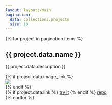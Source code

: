 ```yaml
---
layout: layouts/main
pagination: 
  data: collections.projects
  size: 10
---
```


{% for project in pagination.items %}
<div class="bg-white px-4 py-4 shadow">
  <h2 class="capitalize font-semibold">{{ project.data.name }}</h2>
  <p>{{ project.data.description }}</p>
  {% if project.data.image_link %}
  <section class="bg-gray-200 py-2 px-2 my-4">
  <img src="{{project.data.image_link}}" class="lg:max-w-xl mx-auto object-scale-down" />
  </section>
  {% endif %}
  <div class="flex gap-2">
  {% if project.data.link %}
  <a href="{{ project.data.link }}" class="bg-red-500 px-2 py-2 text-white capitalize"> try it</a>
  {% endif %}
  <a href="{{ project.data.repo_link }}" class="bg-red-500 px-2 py-2 text-white capitalize">repo</a>
  </div>
</div>
{% endfor %}

